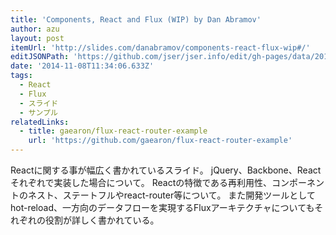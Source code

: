 ```yaml
---
title: 'Components, React and Flux (WIP) by Dan Abramov'
author: azu
layout: post
itemUrl: 'http://slides.com/danabramov/components-react-flux-wip#/'
editJSONPath: 'https://github.com/jser/jser.info/edit/gh-pages/data/2014/11/index.json'
date: '2014-11-08T11:34:06.633Z'
tags:
  - React
  - Flux
  - スライド
  - サンプル
relatedLinks:
  - title: gaearon/flux-react-router-example
    url: 'https://github.com/gaearon/flux-react-router-example'
---
```

Reactに関する事が幅広く書かれているスライド。
jQuery、Backbone、Reactそれぞれで実装した場合について。
Reactの特徴である再利用性、コンポーネントのネスト、ステートフルやreact-router等について。
また開発ツールとしてhot-reload、一方向のデータフローを実現するFluxアーキテクチャについてもそれぞれの役割が詳しく書かれている。
